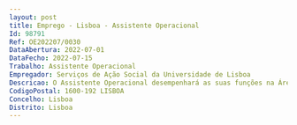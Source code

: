 ```yaml
--- 
layout: post
title: Emprego - Lisboa - Assistente Operacional
Id: 98791
Ref: OE202207/0030
DataAbertura: 2022-07-01
DataFecho: 2022-07-15
Trabalho: Assistente Operacional
Empregador: Serviços de Ação Social da Universidade de Lisboa
Descricao: O Assistente Operacional desempenhará as suas funções na Área de Alojamento e Apoio à Infância dos SASULisboa competindo lhe, designadamente a)Promover os cuidados relativos à higiene e bem estar das crianças b)Colaborar nas atividades propostas pelas educadoras de infância, cumprindo os tempos ritmos adequados c)Contribuir para a segurança das crianças e outros funcionários, identificando e controlando situações derisco d)Manter com os utentes relações interpessoais de cordialidade e respeito mútuo, evitando interferências desnecessárias e tratamento de exceção e)Proceder à organização e higienização do material didático e mobiliário da sala a qual está adstrita.
CodigoPostal: 1600-192 LISBOA
Concelho: Lisboa
Distrito: Lisboa
--- 
```

